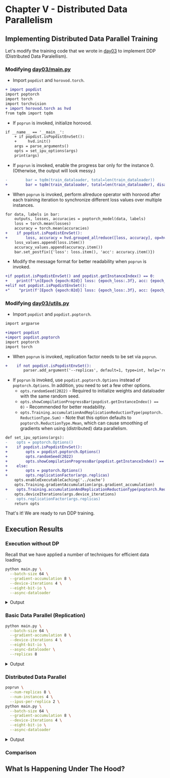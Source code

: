 # Chapter V - Distributed Data Parallelism
## Implementing Distributed Data Parallel Training
Let's modify the training code that we wrote in [day03](../../day03) to implement DDP (Distributed Data Paralellism).
### Modifying [day03/main.py](../../day03/main.py)
- Import `popdist` and `horovod.torch`.
```diff
+ import popdist
import poptorch
import torch
import torchvision
+ import horovod.torch as hvd
from tqdm import tqdm
```
- If `poprun` is invoked, initialize horovod.
```diff
if __name__ == '__main__':
    + if popdist.isPopdistEnvSet():
    +     hvd.init()
    args = parse_arguments()
    opts = set_ipu_options(args)
    print(args)
```
- If `poprun` is invoked, enable the progress bar only for the instance 0.
(Otherwise, the output will look messy.)
```diff
-        bar = tqdm(train_dataloader, total=len(train_dataloader))
+        bar = tqdm(train_dataloader, total=len(train_dataloader), disable=popdist.getInstanceIndex() != 0)
```
- When `poprun` is invoked, perform allreduce operator with horovod after each training iteration to synchronize different loss values over multiple instances.
```diff
for data, labels in bar:
    outputs, losses, accuracies = poptorch_model(data, labels)
    loss = torch.mean(losses)
    accuracy = torch.mean(accuracies)
+    if popdist.isPopdistEnvSet():
+        loss, accuracy = hvd.grouped_allreduce([loss, accuracy], op=hvd.Average)
    loss_values.append(loss.item())
    accuracy_values.append(accuracy.item())
    bar.set_postfix({'loss': loss.item(), 'acc': accuracy.item()})
```
- Modify the message format for better readability when `poprun` is invoked.
```diff
+if popdist.isPopdistEnvSet() and popdist.getInstanceIndex() == 0:
+    print(f'\n[Epoch {epoch:02d}] loss: {epoch_loss:.3f}, acc: {epoch_accuracy:.1f}', end='')
+elif not popdist.isPopdistEnvSet():
+"    "print(f'[Epoch {epoch:02d}] loss: {epoch_loss:.3f}, acc: {epoch_accuracy:.1f}')
```

### Modifying [day03/utils.py](../../day03/utils.py)
- Import `popdist` and `popdist.poptorch`.
```diff
import argparse

+import popdist
+import popdist.poptorch
import poptorch
import torch
```
- When `poprun` is invoked, replication factor needs to be set via `poprun`.
```diff
+    if not popdist.isPopdistEnvSet():
        parser.add_argument('--replicas', default=1, type=int, help='replication factor for data parallel')
```
- If `poprun` is invoked, use `popdist.poptorch.Options` instead of `poptorch.Options`.
In addition, you need to set a few other options.
  * `opts.randomSeed(2022)` - Required to initialize weights and dataloader with the same random seed.
  * `opts.showCompilationProgressBar(popdist.getInstanceIndex() == 0)` - Recommended for better readability.
  * `opts.Training.accumulationAndReplicationReductionType(poptorch.ReductionType.Sum)` - Note that this option defaults to `poptorch.ReductionType.Mean`, which can cause smoothing of gradients when using (distributed) data parallelism.
```diff
def set_ipu_options(args):
-    opts = poptorch.Options()
+    if popdist.isPopdistEnvSet():
+        opts = popdist.poptorch.Options()
+        opts.randomSeed(2022)
+        opts.showCompilationProgressBar(popdist.getInstanceIndex() == 0)
+    else:
+        opts = poptorch.Options()
+        opts.replicationFactor(args.replicas)
    opts.enableExecutableCaching('../cache')
    opts.Training.gradientAccumulation(args.gradient_accumulation)
+    opts.Training.accumulationAndReplicationReductionType(poptorch.ReductionType.Sum)
    opts.deviceIterations(args.device_iterations)
-    opts.replicationFactor(args.replicas)
    return opts
```

That's it! We are ready to run DDP training.

## Execution Results
### Execution without DP
Recall that we have applied a number of techniques for efficient data loading.
```bash
python main.py \
  --batch-size 64 \
  --gradient-accumulation 8 \
  --device-iterations 4 \
  --eight-bit-io \
  --async-dataloader
```

<details><summary>Output</summary><p>

```
Namespace(async_dataloader=True, batch_size=64, device_iterations=4, eight_bit_io=True, epochs=5, gradient_accumulation=8, precision='16.16', replicas=1)
Files already downloaded and verified
[Epoch 01]:   0%|          | 0/24 [00:00<?, ?it/s][19:04:43.864] [poptorch:cpp] [warning] %3860 : Float(64, strides=[1], requires_grad=1, device=cpu), %ind : Long(64, strides=[1], requires_grad=0, device=cpu) = aten::max(%input, %4686, %4731) # main.py:16:0: torch.int64 is not supported natively on IPU, loss of range/precision may occur. We will only warn on the first instance.
Graph compilation: 100%|██████████| 100/100 [00:24<00:00]
[Epoch 01]: 100%|██████████| 24/24 [00:48<00:00,  2.03s/it, loss=1.45, acc=48.4]
[Epoch 01] loss: 1.835, acc: 32.3
[Epoch 02]: 100%|██████████| 24/24 [00:06<00:00,  3.45it/s, loss=1.14, acc=56.2]
[Epoch 02] loss: 1.390, acc: 49.9
[Epoch 03]: 100%|██████████| 24/24 [00:06<00:00,  3.45it/s, loss=1.22, acc=57.8] 
[Epoch 03] loss: 1.218, acc: 55.7
[Epoch 04]: 100%|██████████| 24/24 [00:06<00:00,  3.50it/s, loss=1.03, acc=65.6] 
[Epoch 04] loss: 1.067, acc: 61.9
[Epoch 05]: 100%|██████████| 24/24 [00:06<00:00,  3.53it/s, loss=0.863, acc=68.8]
[Epoch 05] loss: 0.948, acc: 66.9
```

</p></details>

### Basic Data Parallel (Replication)
```bash
python main.py \
  --batch-size 64 \
  --gradient-accumulation 8 \
  --device-iterations 4 \
  --eight-bit-io \
  --async-dataloader \
  --replicas 8
```

<details><summary>Output</summary><p>

```
Namespace(async_dataloader=True, batch_size=64, device_iterations=4, eight_bit_io=True, epochs=5, gradient_accumulation=8, precision='16.16', replicas=8)
Files already downloaded and verified
[Epoch 01]:   0%|          | 0/3 [00:00<?, ?it/s][19:06:09.556] [poptorch:cpp] [warning] %3860 : Float(64, strides=[1], requires_grad=1, device=cpu), %ind : Long(64, strides=[1], requires_grad=0, device=cpu) = aten::max(%input, %4737, %4759) # main.py:16:0: torch.int64 is not supported natively on IPU, loss of range/precision may occur. We will only warn on the first instance.
Graph compilation: 100%|██████████| 100/100 [07:52<00:00]
[Epoch 01]: 100%|██████████| 3/3 [08:36<00:00, 172.31s/it, loss=1.99, acc=27.5]
[Epoch 01] loss: 2.281, acc: 21.7
[Epoch 02]: 100%|██████████| 3/3 [00:06<00:00,  2.10s/it, loss=1.74, acc=35.7]
[Epoch 02] loss: 1.812, acc: 32.5
[Epoch 03]: 100%|██████████| 3/3 [00:06<00:00,  2.03s/it, loss=1.53, acc=41.6]
[Epoch 03] loss: 1.619, acc: 39.0
[Epoch 04]: 100%|██████████| 3/3 [00:06<00:00,  2.05s/it, loss=1.42, acc=50.6]
[Epoch 04] loss: 1.465, acc: 46.5
[Epoch 05]: 100%|██████████| 3/3 [00:06<00:00,  2.03s/it, loss=1.38, acc=50.6]
[Epoch 05] loss: 1.390, acc: 49.5
```

</p></details>

### Distributed Data Parallel
```bash
poprun \
  --num-replicas 8 \
  --num-instances 4 \
  --ipus-per-replica 2 \
python main.py \
  --batch-size 64 \
  --gradient-accumulation 8 \
  --device-iterations 4 \
  --eight-bit-io \
  --async-dataloader
```

<details><summary>Output</summary><p>

```
[1,1]<stdout>:Namespace(async_dataloader=True, batch_size=64, device_iterations=4, eight_bit_io=True, epochs=5, gradient_accumulation=8, precision='16.16')
[1,3]<stdout>:Namespace(async_dataloader=True, batch_size=64, device_iterations=4, eight_bit_io=True, epochs=5, gradient_accumulation=8, precision='16.16')
[1,0]<stdout>:Namespace(async_dataloader=True, batch_size=64, device_iterations=4, eight_bit_io=True, epochs=5, gradient_accumulation=8, precision='16.16')
[1,2]<stdout>:Namespace(async_dataloader=True, batch_size=64, device_iterations=4, eight_bit_io=True, epochs=5, gradient_accumulation=8, precision='16.16')
[1,3]<stdout>:Files already downloaded and verified
[1,1]<stdout>:Files already downloaded and verified
[1,0]<stdout>:Files already downloaded and verified
[1,2]<stdout>:Files already downloaded and verified
[Epoch 01]:   0%|          | 0/3 [00:00<?, ?it/s][1,2]<stderr>:[19:15:54.683] [poptorch:cpp] [warning] %3860 : Float(64, strides=[1], requires_grad=1, device=cpu), %ind : Long(64, strides=[1], requires_grad=0, device=cpu) = aten::max(%input, %4771, %4889) # main.py:16:0: torch.int64 is not supported natively on IPU, loss of range/precision may occur. We will only warn on the first instance.
[1,0]<stderr>:[19:16:22.488] [poptorch:cpp] [warning] %3860 : Float(64, strides=[1], requires_grad=1, device=cpu), %ind : Long(64, strides=[1], requires_grad=0, device=cpu) = aten::max(%input, %4732, %4748) # main.py:16:0: torch.int64 is not supported natively on IPU, loss of range/precision may occur. We will only warn on the first instance.
[1,1]<stderr>:[19:16:22.491] [poptorch:cpp] [warning] %3860 : Float(64, strides=[1], requires_grad=1, device=cpu), %ind : Long(64, strides=[1], requires_grad=0, device=cpu) = aten::max(%input, %4659, %4756) # main.py:16:0: torch.int64 is not supported natively on IPU, loss of range/precision may occur. We will only warn on the first instance.
[1,3]<stderr>:[19:16:22.494] [poptorch:cpp] [warning] %3860 : Float(64, strides=[1], requires_grad=1, device=cpu), %ind : Long(64, strides=[1], requires_grad=0, device=cpu) = aten::max(%input, %4706, %4755) # main.py:16:0: torch.int64 is not supported natively on IPU, loss of range/precision may occur. We will only warn on the first instance.
Graph compilation: 100%|██████████| 100/100 [00:27<00:00][1,0]<stderr>:[1,0]<stderr>:
[Epoch 01]: 100%|██████████| 3/3 [01:20<00:00, 26.95s/it, loss=2.11, acc=22.7][1,0]<stderr>:
[1,0]<stdout>:
[Epoch 02]: 100%|██████████| 3/3 [00:01<00:00,  2.12it/s, loss=1.67, acc=40][1,0]<stderr>:>:
[1,0]<stdout>:
[Epoch 03]: 100%|██████████| 3/3 [00:01<00:00,  1.81it/s, loss=1.52, acc=43.9][1,0]<stderr>:
[1,0]<stdout>:
[Epoch 04]: 100%|██████████| 3/3 [00:01<00:00,  1.81it/s, loss=1.5, acc=45.1][1,0]<stderr>::
[1,0]<stdout>:
[Epoch 05]: 100%|██████████| 3/3 [00:01<00:00,  1.83it/s, loss=1.29, acc=53.9][1,0]<stderr>:
[1,0]<stdout>:
[1,0]<stdout>:[Epoch 05] loss: 1.316, acc: 52.9
```

</p></details>

### Comparison


## What Is Happening Under The Hood?
